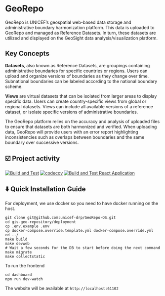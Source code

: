 # GeoRepo

GeoRepo is UNICEF’s geospatial web-based data storage and administrative boundary harmonization platform. This data is uploaded to GeoRepo and managed as Reference Datasets. In turn, these datasets are utilized and displayed on the GeoSight data analysis/visualization platform.


## Key Concepts

**Datasets**, also known as Reference Datasets, are groupings containing administrative boundaries for specific countries or regions. Users can upload and organize versions of boundaries as they change over time. Subnational boundaries can be labeled according to the national boundary scheme.

**Views** are virtual datasets that can be isolated from larger areas to display specific data. Users can create country-specific views from global or regional datasets.  Views can include all available versions of a reference dataset, or isolate specific versions of administrative boundaries.

The GeoRepo platform relies on the accuracy and analysis of uploaded files to ensure that datasets are both harmonized and verified. When uploading data, GeoRepo will provide users with an error report highlighting inconsistencies such as overlaps between boundaries and the same boundary over successive versions.

## :ballot_box_with_check: Project activity


[![Build and Test](https://github.com/unicef-drp/GeoRepo-OS/actions/workflows/build-and-test.yaml/badge.svg?branch=develop)](https://github.com/unicef-drp/GeoRepo-OS/actions/workflows/build-and-test.yaml)
[![codecov](https://codecov.io/gh/unicef-drp/gis-geo-repository/branch/develop/graph/badge.svg)](https://codecov.io/gh/unicef-drp/gis-geo-repository/)
[![Build and Test React Application](https://github.com/unicef-drp/GeoRepo-OS/actions/workflows/frontend-test.yaml/badge.svg?branch=develop)](https://github.com/unicef-drp/GeoRepo-OS/actions/workflows/frontend-test.yaml)

## :arrow_down: Quick Installation Guide

For deployment, we use docker so you need to have docker running on the host.

```
git clone git@github.com:unicef-drp/GeoRepo-OS.git
cd gis-geo-repository/deployment
cp .env.example .env
cp docker-compose.override.template.yml docker-compose.override.yml
cd ../
make build
make devweb
# Wait a few seconds for the DB to start before doing the next command
make migrate
make collectstatic
```

To run the frontend
```
cd dashboard
npm run dev-watch
```

The website will be available at `http://localhost:61102`


